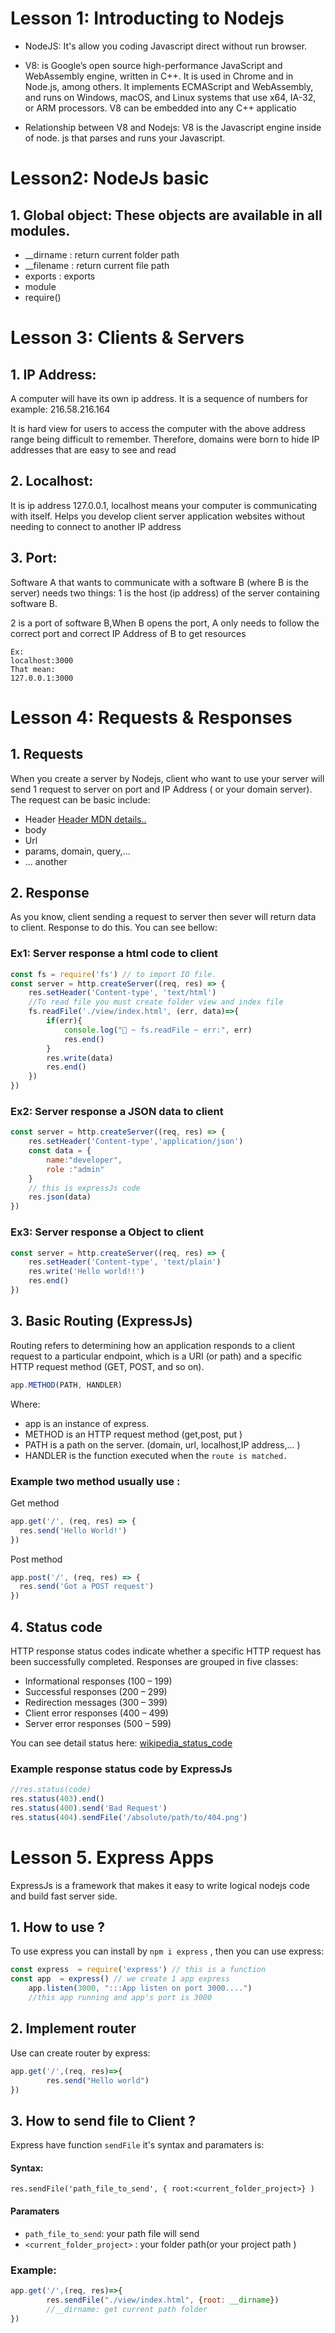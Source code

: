 # Lesson 1: Introducting to Nodejs
- NodeJS: It's allow you coding Javascript direct without run browser.
- V8: is Google’s open source high-performance JavaScript and WebAssembly engine, written in C++. It is used in Chrome and in Node.js, among others. It implements ECMAScript and WebAssembly, and runs on Windows, macOS, and Linux systems that use x64, IA-32, or ARM processors. V8 can be embedded into any C++ applicatio

- Relationship between V8 and Nodejs:
V8 is the Javascript engine inside of node. js that parses and runs your Javascript.
# Lesson2: NodeJs basic

## 1. Global object: These objects are available in all modules.
- __dirname  : return current folder path 
- __filename  : return current file path 
- exports  : exports 
- module
- require()

# Lesson 3: Clients & Servers

## 1. IP Address: 
A computer will have its own ip address. It is a sequence of numbers for example:
216.58.216.164

It is hard view for users to access the computer with the above address range being difficult to remember. Therefore, domains were born to hide IP addresses that are easy to see and read

## 2. Localhost:
It is ip address 127.0.0.1, localhost means your computer is communicating with itself. Helps you develop client server application websites without needing to connect to another IP address

## 3. Port: 
Software A that wants to communicate with a software B (where B is the server) needs two things:
1 is the host (ip address) of the server containing software B.

2 is a port of software B,When B opens the port, A only needs to follow the correct port and correct IP Address of B to get resources

    Ex:
    localhost:3000
    That mean:
    127.0.0.1:3000
    
# Lesson 4: Requests & Responses

## 1. Requests
When you create a server by Nodejs, client who want to use your server will send 1 request to server on port and IP Address ( or your domain server).
The request can be basic include:
- Header [Header MDN details..](https://developer.mozilla.org/en-US/docs/Web/HTTP/Headers)
- body 
- Url 
- params, domain, query,...
- ... another

## 2. Response
As you know, client sending a request to server then sever will return data to client. Response to do this. You can see bellow:
### Ex1: Server response a html code to client
```js
const fs = require('fs') // to import IO file.
const server = http.createServer((req, res) => {
    res.setHeader('Content-type', 'text/html')
    //To read file you must create folder view and index file
    fs.readFile('./view/index.html', (err, data)=>{
        if(err){
            console.log("🚀 ~ fs.readFile ~ err:", err)
            res.end()
        }
        res.write(data)
        res.end()
    })
})
```
### Ex2: Server response a JSON data to client
```js
const server = http.createServer((req, res) => {
    res.setHeader('Content-type','application/json')
    const data = {
        name:"developer",
        role :"admin"
    }
    // this is expressJs code
    res.json(data)
})
```
### Ex3: Server response a Object to client
```js
const server = http.createServer((req, res) => {
    res.setHeader('Content-type', 'text/plain')
    res.write('Hello world!!')
    res.end()
})
```

## 3. Basic Routing (ExpressJs)
Routing refers to determining how an application responds to a client request to a particular endpoint, which is a URI (or path) and a specific HTTP request method (GET, POST, and so on).

```js
app.METHOD(PATH, HANDLER)
```
Where:
- app is an instance of express.
- METHOD is an HTTP request method (get,post, put )
- PATH is a path on the server. (domain, url, localhost,IP address,... )
- HANDLER is the function executed when the `route is matched.`

###  Example two method usually use :
Get method
```js
app.get('/', (req, res) => {
  res.send('Hello World!')
})
```
Post method
```js
app.post('/', (req, res) => {
  res.send('Got a POST request')
})
```
## 4. Status code

HTTP response status codes indicate whether a specific HTTP request has been successfully completed. Responses are grouped in five classes:

- Informational responses (100 – 199)
- Successful responses (200 – 299)
- Redirection messages (300 – 399)
- Client error responses (400 – 499)
- Server error responses (500 – 599)

You can see detail status here: [wikipedia_status_code](https://en.wikipedia.org/wiki/List_of_HTTP_status_codes)

### Example response status code by ExpressJs
```js
//res.status(code)
res.status(403).end()
res.status(400).send('Bad Request')
res.status(404).sendFile('/absolute/path/to/404.png')
```

# Lesson 5. Express Apps
ExpressJs is a framework that makes it easy to write logical nodejs code and build fast server side.
## 1. How to use ?
To use express you can install by `npm i express` , then you can use express:
```js
const express  = require('express') // this is a function
const app  = express() // we create 1 app express
    app.listen(3000, ":::App listen on port 3000....")
    //this app running and app's port is 3000
```
## 2. Implement router
Use can create router by express:
```js
app.get('/',(req, res)=>{
        res.send("Hello world")
})
```
## 3. How to send file to Client ?
Express have function `sendFile` it's syntax and paramaters is:
#### Syntax:
```
res.sendFile('path_file_to_send', { root:<current_folder_project>} )
```

#### Paramaters
- `path_file_to_send`: your path file will send
- `<current_folder_project>` : your folder path(or your  project path )

### Example:
```js
app.get('/',(req, res)=>{
        res.sendFile("./view/index.html", {root: __dirname}) 
        //__dirname: get current path folder
})
```